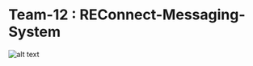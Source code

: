 # Team-12 : REConnect-Messaging-System


![alt text](https://github.com/ShiivRS331/Team-12---REConnect-Messaging-System/blob/main/us1.jpg?raw=true)

